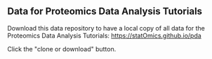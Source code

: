 Data for Proteomics Data Analysis Tutorials
----------------------

Download this data repository to have a local copy of all data for the Proteomics Data Analysis Tutorials: https://statOmics.github.io/pda

Click the "clone or download" button.
